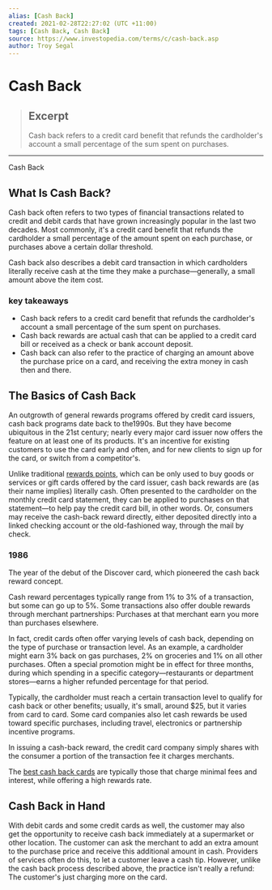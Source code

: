 ```yaml
---
alias: [Cash Back]
created: 2021-02-28T22:27:02 (UTC +11:00)
tags: [Cash Back, Cash Back]
source: https://www.investopedia.com/terms/c/cash-back.asp
author: Troy Segal
---
```


# Cash Back

> ## Excerpt
> Cash back refers to a credit card benefit that refunds the cardholder's account a small percentage of the sum spent on purchases.

---

Cash Back
## What Is Cash Back?

Cash back often refers to two types of financial transactions related to credit and debit cards that have grown increasingly popular in the last two decades. Most commonly, it's a credit card benefit that refunds the cardholder a small percentage of the amount spent on each purchase, or purchases above a certain dollar threshold.

Cash back also describes a debit card transaction in which cardholders literally receive cash at the time they make a purchase—generally, a small amount above the item cost.

### key takeaways

-   Cash back refers to a credit card benefit that refunds the cardholder's account a small percentage of the sum spent on purchases.
-   Cash back rewards are actual cash that can be applied to a credit card bill or received as a check or bank account deposit.
-   Cash back can also refer to the practice of charging an amount above the purchase price on a card, and receiving the extra money in cash then and there.

## The Basics of Cash Back

An outgrowth of general rewards programs offered by credit card issuers, cash back programs date back to the1990s. But they have become ubiquitous in the 21st century; nearly every major card issuer now offers the feature on at least one of its products. It's an incentive for existing customers to use the card early and often, and for new clients to sign up for the card, or switch from a competitor's.

Unlike traditional [rewards points](https://www.investopedia.com/articles/pf/12/rewards-credit-cards.asp), which can be only used to buy goods or services or gift cards offered by the card issuer, cash back rewards are (as their name implies) literally cash. Often presented to the cardholder on the monthly credit card statement, they can be applied to purchases on that statement—to help pay the credit card bill, in other words. Or, consumers may receive the cash-back reward directly, either deposited directly into a linked checking account or the old-fashioned way, through the mail by check.

### 1986

The year of the debut of the Discover card, which pioneered the cash back reward concept.

Cash reward percentages typically range from 1% to 3% of a transaction, but some can go up to 5%. Some transactions also offer double rewards through merchant partnerships: Purchases at that merchant earn you more than purchases elsewhere.

In fact, credit cards often offer varying levels of cash back, depending on the type of purchase or transaction level. As an example, a cardholder might earn 3% back on gas purchases, 2% on groceries and 1% on all other purchases. Often a special promotion might be in effect for three months, during which spending in a specific category—restaurants or department stores—earns a higher refunded percentage for that period.

Typically, the cardholder must reach a certain transaction level to qualify for cash back or other benefits; usually, it's small, around $25, but it varies from card to card. Some card companies also let cash rewards be used toward specific purchases, including travel, electronics or partnership incentive programs.

In issuing a cash-back reward, the credit card company simply shares with the consumer a portion of the transaction fee it charges merchants.

The [best cash back cards](https://www.investopedia.com/best-cash-back-credit-cards-4801562) are typically those that charge minimal fees and interest, while offering a high rewards rate.

## Cash Back in Hand

With debit cards and some credit cards as well, the customer may also get the opportunity to receive cash back immediately at a supermarket or other location. The customer can ask the merchant to add an extra amount to the purchase price and receive this additional amount in cash. Providers of services often do this, to let a customer leave a cash tip. However, unlike the cash back process described above, the practice isn't really a refund: The customer's just charging more on the card.
